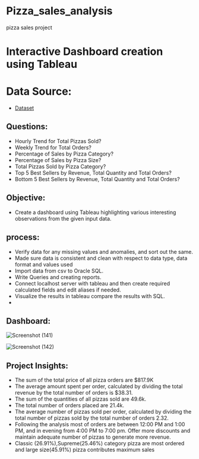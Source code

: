 # Pizza_sales_analysis
pizza sales project
# Interactive Dashboard creation using Tableau
# Data Source:
- <a href=" ">Dataset</a>

## Questions:
-	 Hourly Trend for Total Pizzas Sold?
-	 Weekly Trend for Total Orders?
-	 Percentage of Sales by Pizza Category?
-  Percentage of Sales by Pizza Size?
-  Total Pizzas Sold by Pizza Category?
-  Top 5 Best Sellers by Revenue, Total Quantity and Total Orders?
-  Bottom 5 Best Sellers by Revenue, Total Quantity and Total Orders?
                
## Objective: 
- Create a dashboard using Tableau highlighting various interesting observations from the given input data.

## process:
-  Verify data for any missing values and anomalies, and sort out the same.
-  Made sure data is consistent and clean with respect to data type, data format and values used
-  Import data from csv to Oracle SQL.
-  Write Queries and creating reports.
-  Connect localhost server with tableau and then create required calculated fields and edit aliases if needed.
- Visualize the results in tableau compare the results with SQL.
- 
## Dashboard:
![Screenshot (141)](https://github.com/user-attachments/assets/87c8f450-0aad-43bc-92ce-b4882df8e52d)

![Screenshot (142)](https://github.com/user-attachments/assets/0315f615-1969-42a1-b18a-6828ee38c673)

## Project Insights: 
-  The sum of the total price of all pizza orders are $817.9K
-  The average amount spent per order, calculated by dividing the total revenue by the total number of orders is $38.31.
-  The sum of the quantities of all pizzas sold are 49.6k.
-  The total number of orders placed are 21.4k.
-  The average number of pizzas sold per order, calculated by dividing the total number of pizzas sold by the total number of orders 2.32.
-  Following the analysis most of orders are between 12:00 PM and 1:00 PM, and in evening from 4:00 PM to 7:00 pm.
   Offer more discounts and maintain adequate number of pizzas to generate more revenue.
-  Classic (26.91%),Supreme(25.46%) category pizza are most ordered and large size(45.91%) pizza contributes maximum sales
